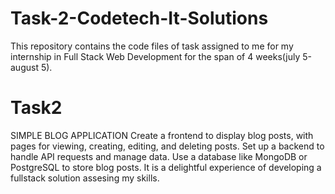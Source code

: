# Task-2-Codetech-It-Solutions
This repository contains the code files of task assigned to me for my internship in Full Stack Web Development for the span of 4 weeks(july 5-august 5).  
# Task2
SIMPLE BLOG APPLICATION
Create a frontend to display blog posts, with pages for viewing,
creating, editing, and deleting posts. Set up a backend to
handle API requests and manage data. Use a database like
MongoDB or PostgreSQL to store blog posts.
It is a delightful experience of developing a fullstack solution assesing my skills.
